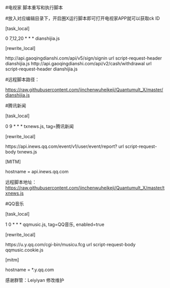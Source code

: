 #电视家 脚本重写和执行脚本

#放入对应编辑目录下，开启圈X运行脚本即可打开电视家APP就可以获取ck ID

[task_local]

0 7,12,20 * * *  dianshijia.js

[rewrite_local]

http:\/\/api\.gaoqingdianshi\.com\/api\/v5\/sign\/signin url script-request-header dianshijia.js
http:\/\/api\.gaoqingdianshi\.com\/api\/v2\/cash\/withdrawal url script-request-header dianshijia.js

#远程脚本路径：

https://raw.githubusercontent.com/jinchenwuheikeji/Quantumult_X/master/dianshijia.js

#腾讯新闻

[task_local]

 0 9 * * * txnews.js, tag=腾讯新闻
 
[rewrite_local]

https:\/\/api\.inews\.qq\.com\/event\/v1\/user\/event\/report\? url script-request-body txnews.js
    
[MITM]

hostname = api.inews.qq.com

远程脚本地址：https://raw.githubusercontent.com/jinchenwuheikeji/Quantumult_X/master/txnews.js

#QQ音乐

[task_local]

1 0 * * * qqmusic.js, tag=QQ音乐, enabled=true

[rewrite_local]

https:\/\/u\.y\.qq\.com\/cgi\-bin\/musicu.fcg url script-request-body qqmusic.cookie.js

[mitm]

hostname = *.y.qq.com

感谢群管：Leiyiyan 修改维护
